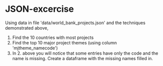 

# JSON-excercise

Using data in file 'data/world_bank_projects.json' and the techniques demonstrated above,

1.   Find the 10 countries with most projects
2.   Find the top 10 major project themes (using column 'mjtheme_namecode')
3.   In 2. above you will notice that some entries have only the code and the name is missing. Create a dataframe with the missing names filled in.
